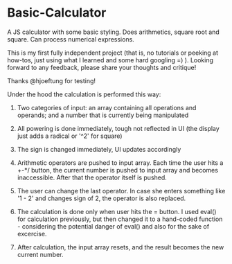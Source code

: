 # Basic-Calculator
A JS calculator with some basic styling. Does arithmetics, square root and square. Can process numerical expressions.

This is my first fully independent project (that is, no tutorials or peeking at how-tos, just using what I learned and some hard googling =) ).
Looking forward to any feedback, please share your thoughts and critique!

Thanks @hjoeftung for testing!

Under the hood the calculation is performed this way:
1) Two categories of input: an array containing all operations and operands; and a number that is currently being manipulated

2) All powering is done immediately, tough not reflected in UI (the display just adds a radical or '^2' for square)

3) The sign is changed immediately, UI updates accordingly

4) Arithmetic operators are pushed to input array. Each time the user hits a +-*/ button, the current number is pushed to input array 
and becomes inaccessible. After that the operator itself is pushed.

5) The user can change the last operator. In case she enters something like '1 - 2' and changes sign of 2, the operator is also replaced.

6) The calculation is done only when user hits the = button. I used eval() for calculation previously, but then changed it to a hand-coded
function - considering the potential danger of eval() and also for the sake of excercise.

7) After calculation, the input array resets, and the result becomes the new current number.
